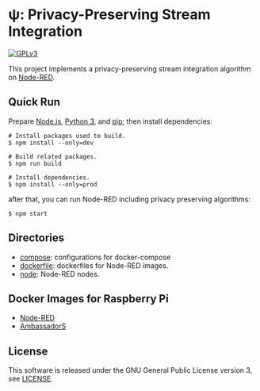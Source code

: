 # &#x03C8;: Privacy-Preserving Stream Integration
[![GPLv3](https://img.shields.io/badge/license-GPLv3-blue.svg)](https://www.gnu.org/copyleft/gpl.html)

This project implements a privacy-preserving stream integration algorithm on [Node-RED](http://nodered.org/).

## Quick Run
Prepare [Node.js](https://nodejs.org/), [Python 3](https://www.python.org/), and
[pip](https://pip.pypa.io/en/stable/); then install dependencies:

```
# Install packages used to build.
$ npm install --only=dev

# Build related packages.
$ npm run build

# Install dependencies.
$ npm install --only=prod
```

after that, you can run Node-RED including privacy preserving algorithms:

```
$ npm start
```

## Directories
  * [compose](./compose/README.md): configurations for docker-compose
  * [dockerfile](./dockerfile/README.md): dockerfiles for Node-RED images.
  * [node](./node/README.md): Node-RED nodes.


## Docker Images for Raspberry Pi
  * [Node-RED](https://hub.docker.com/r/jkawamoto/rpi-node-red/)
  * [AmbassadorS](https://hub.docker.com/r/jkawamoto/rpi-ambassadors/)

## License
This software is released under the GNU General Public License version 3,
see [LICENSE](LICENSE).
